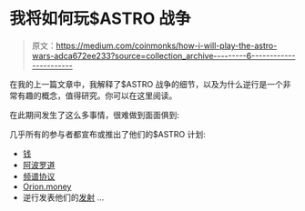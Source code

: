 # 我将如何玩$ASTRO 战争

> 原文：<https://medium.com/coinmonks/how-i-will-play-the-astro-wars-adca672ee233?source=collection_archive---------6----------------------->

在我的上一篇文章中，我解释了$ASTRO 战争的细节，以及为什么逆行是一个非常有趣的概念，值得研究。你可以在这里阅读。

在此期间发生了这么多事情，很难做到面面俱到:

几乎所有的参与者都宣布或推出了他们的$ASTRO 计划:

*   [钱](/@reactor.money/the-big-bang-the-rct-token-generation-event-4f2d1eb3ac40)
*   [阿波罗道](https://articles.apollo.farm/the-apollo-xastro-lockdrop/)
*   [频谱协议](https://t.co/8iMsFd1wk3)
*   [Orion.money](https://orion-money.medium.com/announcing-astrobooster-d6e183cf1b67)
*   逆行发表他们的[发射](/@Retrogrademoney/retrograde-launch-remix-766e436cb9cf) …